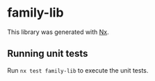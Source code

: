 # family-lib

This library was generated with [Nx](https://nx.dev).

## Running unit tests

Run `nx test family-lib` to execute the unit tests.

